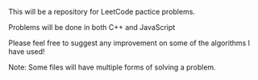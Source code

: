 This will be a repository for LeetCode pactice problems.

Problems will be done in both C++ and JavaScript

Please feel free to suggest any improvement on some of the algorithms I have used!

Note: Some files will have multiple forms of solving a problem.
